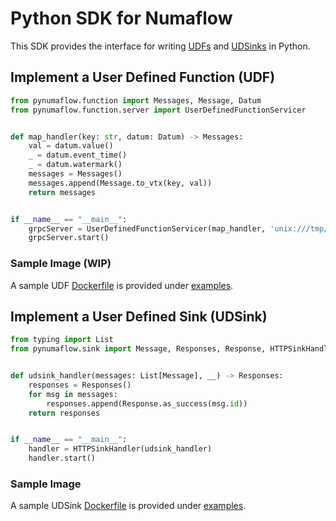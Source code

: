 # Python SDK for Numaflow

This SDK provides the interface for writing [UDFs](https://numaproj.github.io/numaflow/user-defined-functions/) 
and [UDSinks](https://numaproj.github.io/numaflow/sinks/user-defined-sinks/) in Python.

## Implement a User Defined Function (UDF)

```python
from pynumaflow.function import Messages, Message, Datum
from pynumaflow.function.server import UserDefinedFunctionServicer


def map_handler(key: str, datum: Datum) -> Messages:
    val = datum.value()
    _ = datum.event_time()
    _ = datum.watermark()
    messages = Messages()
    messages.append(Message.to_vtx(key, val))
    return messages


if __name__ == "__main__":
    grpcServer = UserDefinedFunctionServicer(map_handler, 'unix:///tmp/numaflow-test.sock')
    grpcServer.start()
```

### Sample Image (WIP)

A sample UDF [Dockerfile](examples/function/udfproj/Dockerfile) is provided 
under [examples](examples/function/udfproj).


## Implement a User Defined Sink (UDSink)

```python
from typing import List
from pynumaflow.sink import Message, Responses, Response, HTTPSinkHandler


def udsink_handler(messages: List[Message], __) -> Responses:
    responses = Responses()
    for msg in messages:
        responses.append(Response.as_success(msg.id))
    return responses


if __name__ == "__main__":
    handler = HTTPSinkHandler(udsink_handler)
    handler.start()
```

### Sample Image

A sample UDSink [Dockerfile](examples/sink/simplesink/Dockerfile) is provided 
under [examples](examples/sink/simplesink).

